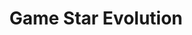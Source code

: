 ---
title: "Game Star Evolution"
url: /ciudad-autonoma-de-buenos-aires/game-star-evolution/
shop: Videospiele
---